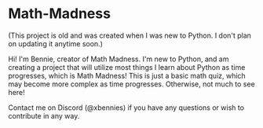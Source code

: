 # Math-Madness

(This project is old and was created when I was new to Python. I don't plan on updating it anytime soon.)

Hi! I'm Bennie, creator of Math Madness. I'm new to Python, and am creating a project that will utilize most things I learn about Python as time progresses, which is Math Madness! This is just a basic math quiz, which may become more complex as time progresses. Otherwise, not much to see here!

Contact me on Discord (@xbennies) if you have any questions or wish to contribute in any way.
